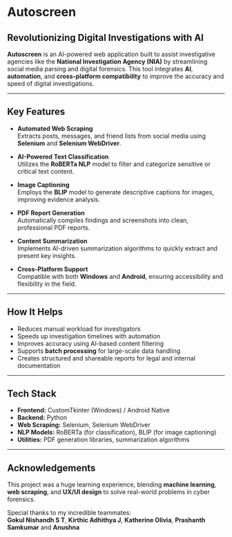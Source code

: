 #  Autoscreen

##  Revolutionizing Digital Investigations with AI

**Autoscreen** is an AI-powered web application built to assist investigative agencies like the **National Investigation Agency (NIA)** by streamlining social media parsing and digital forensics. This tool integrates **AI**, **automation**, and **cross-platform compatibility** to improve the accuracy and speed of digital investigations.

---

##  Key Features

-  **Automated Web Scraping**  
  Extracts posts, messages, and friend lists from social media using **Selenium** and **Selenium WebDriver**.

-  **AI-Powered Text Classification**  
  Utilizes the **RoBERTa NLP** model to filter and categorize sensitive or critical text content.

-  **Image Captioning**  
  Employs the **BLIP** model to generate descriptive captions for images, improving evidence analysis.

-  **PDF Report Generation**  
  Automatically compiles findings and screenshots into clean, professional PDF reports.

-  **Content Summarization**  
  Implements AI-driven summarization algorithms to quickly extract and present key insights.

-  **Cross-Platform Support**  
  Compatible with both **Windows** and **Android**, ensuring accessibility and flexibility in the field.

---

##  How It Helps

- Reduces manual workload for investigators  
- Speeds up investigation timelines with automation  
- Improves accuracy using AI-based content filtering  
- Supports **batch processing** for large-scale data handling  
- Creates structured and shareable reports for legal and internal documentation

---

##  Tech Stack

- **Frontend:** CustomTkinter (Windows) / Android Native  
- **Backend:** Python  
- **Web Scraping:** Selenium, Selenium WebDriver  
- **NLP Models:** RoBERTa (for classification), BLIP (for image captioning)  
- **Utilities:** PDF generation libraries, summarization algorithms  

---

##  Acknowledgements

This project was a huge learning experience, blending **machine learning**, **web scraping**, and **UX/UI design** to solve real-world problems in cyber forensics.

Special thanks to my incredible teammates:  
**Gokul Nishandh S T**, **Kirthic Adhithya J**, **Katherine Olivia**, **Prashanth Samkumar** and **Anushna**




